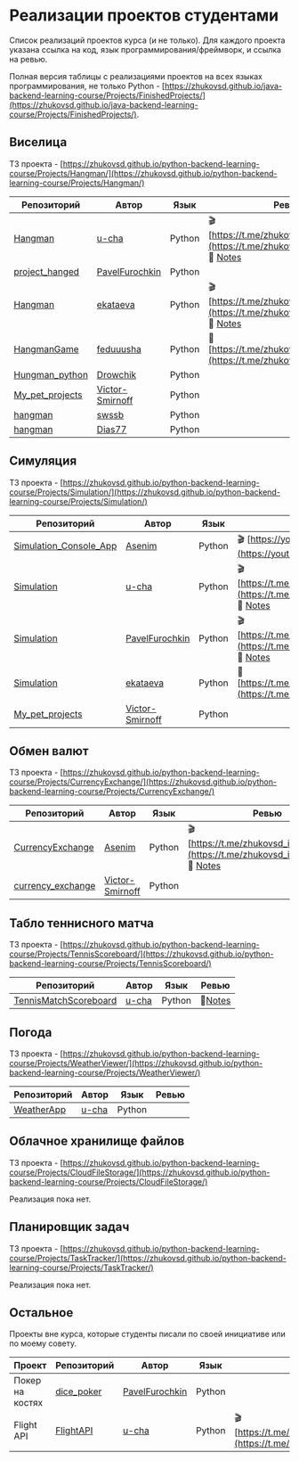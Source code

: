 # Реализации проектов студентами

Список реализаций проектов курса (и не только). Для каждого проекта указана ссылка на код, язык программирования/фреймворк, и ссылка на ревью.

Полная версия таблицы с реализациями проектов на всех языках программирования, не только Python - [https://zhukovsd.github.io/java-backend-learning-course/Projects/FinishedProjects/](https://zhukovsd.github.io/java-backend-learning-course/Projects/FinishedProjects/).

## Виселица

ТЗ проекта - [https://zhukovsd.github.io/python-backend-learning-course/Projects/Hangman/](https://zhukovsd.github.io/python-backend-learning-course/Projects/Hangman/)

| Репозиторий                                                        | Автор                                               | Язык   | Ревью                                                                                                                                                      | 
|--------------------------------------------------------------------|-----------------------------------------------------|--------|------------------------------------------------------------------------------------------------------------------------------------------------------------|
| [Hangman](https://github.com/u-cha/Hangman)                        | [u-cha](https://github.com/u-cha)                   | Python | 🎬 [https://t.me/zhukovsd_it_chat/691](https://t.me/zhukovsd_it_chat/691), 📝 [Notes](https://gist.github.com/zhukovsd/cfa5ae5f20b85f77316ef487460c7275)   |
| [project_hanged](https://github.com/PavelFurochkin/project_hanged) | [PavelFurochkin](https://github.com/PavelFurochkin) | Python |                                                                                                                                                            |
| [Hangman](https://github.com/ekataeva/Hangman)                     | [ekataeva](https://github.com/ekataeva)             | Python | 🎬 [https://t.me/zhukovsd_it_chat/5908](https://t.me/zhukovsd_it_chat/5908), 📝 [Notes](https://gist.github.com/zhukovsd/a8cfe55a79518b595633dc65cc7adfa7) |
| [HangmanGame](https://github.com/feduuusha/HangmanGame)            | [feduuusha](https://github.com/feduuusha)           | Python | 📝 [https://t.me/zhukovsd_it_chat/9408](https://t.me/zhukovsd_it_chat/9408)                                                                                |
| [Hungman_python](https://github.com/Drowchik/Hungman_python)       | [Drowchik](https://github.com/Drowchik)             | Python |                                                                                                                                                            |
| [My_pet_projects](https://github.com/Victor-Smirnoff/My_pet_projects/tree/main/1.%20Hangman) | [Victor-Smirnoff](https://github.com/Victor-Smirnoff) | Python |  |
| [hangman](https://github.com/swssb/hangman) | [swssb](https://github.com/swssb) | Python |  |
| [hangman](https://github.com/Dias77/hangman) | [Dias77](https://github.com/Dias77) | Python |  |

## Симуляция

ТЗ проекта - [https://zhukovsd.github.io/python-backend-learning-course/Projects/Simulation/](https://zhukovsd.github.io/python-backend-learning-course/Projects/Simulation/)

| Репозиторий                                                                | Автор                                               | Язык   | Ревью                                                                                                                                                      |
|----------------------------------------------------------------------------|-----------------------------------------------------|--------|------------------------------------------------------------------------------------------------------------------------------------------------------------|
| [Simulation_Console_App](https://github.com/Asenim/Simulation_Console_App) | [Asenim](https://github.com/Asenim)                 | Python | 🎬 [https://youtu.be/Ctyha5ec0LE](https://youtu.be/Ctyha5ec0LE)                                                                                            |
| [Simulation](https://github.com/u-cha/Simulation)                          | [u-cha](https://github.com/u-cha/)                  | Python | 🎬 [https://t.me/zhukovsd_it_chat/2444](https://t.me/zhukovsd_it_chat/2444), 📝 [Notes](https://gist.github.com/zhukovsd/6a98fcc2b7192c08b6e91efd73129dd3) |
| [Simulation](https://github.com/PavelFurochkin/Simulation)                 | [PavelFurochkin](https://github.com/PavelFurochkin) | Python | 🎬 [https://t.me/zhukovsd_it_chat/4010](https://t.me/zhukovsd_it_chat/4010), 📝 [Notes](https://gist.github.com/zhukovsd/8762a8404c2d3a4e91a0fe1905802840) |
| [Simulation](https://github.com/ekataeva/Simulation)                       | [ekataeva](https://github.com/ekataeva)             | Python | 📝 [https://t.me/zhukovsd_it_chat/14115](https://t.me/zhukovsd_it_chat/14115)                                                                              |
| [My_pet_projects](https://github.com/Victor-Smirnoff/My_pet_projects/tree/main/2.%20Simulation) | [Victor-Smirnoff](https://github.com/Victor-Smirnoff) | Python |  |

## Обмен валют

ТЗ проекта - [https://zhukovsd.github.io/python-backend-learning-course/Projects/CurrencyExchange/](https://zhukovsd.github.io/python-backend-learning-course/Projects/CurrencyExchange/)

| Репозиторий                                                    | Автор                               | Язык   | Ревью                                                                                                                                                      |
|----------------------------------------------------------------|-------------------------------------|--------|------------------------------------------------------------------------------------------------------------------------------------------------------------|
| [CurrencyExchange](https://github.com/Asenim/CurrencyExchange) | [Asenim](https://github.com/Asenim) | Python | 🎬 [https://t.me/zhukovsd_it_chat/3027](https://t.me/zhukovsd_it_chat/3027), 📝 [Notes](https://gist.github.com/zhukovsd/fccfdb588e3bea48db17f39a0b851d32) |
| [currency_exchange](https://github.com/Victor-Smirnoff/currency_exchange) | [Victor-Smirnoff](https://github.com/Victor-Smirnoff) | Python |  |

## Табло теннисного матча

ТЗ проекта - [https://zhukovsd.github.io/python-backend-learning-course/Projects/TennisScoreboard/](https://zhukovsd.github.io/python-backend-learning-course/Projects/TennisScoreboard/)

| Репозиторий                                                             | Автор                             | Язык   | Ревью |
|-------------------------------------------------------------------------|-----------------------------------|--------|-------|
| [TennisMatchScoreboard](https://github.com/u-cha/TennisMatchScoreboard) | [u-cha](https://github.com/u-cha) | Python |   📝[Notes](https://gist.github.com/zhukovsd/8c6a07afd054725ae73a57b48f182e87)    |

## Погода

ТЗ проекта - [https://zhukovsd.github.io/python-backend-learning-course/Projects/WeatherViewer/](https://zhukovsd.github.io/python-backend-learning-course/Projects/WeatherViewer/)

| Репозиторий                                                                | Автор                                               | Язык   | Ревью                                                                                                                                                      |
|----------------------------------------------------------------------------|-----------------------------------------------------|--------|------------------------------------------------------------------------------------------------------------------------------------------------------------|
| [WeatherApp](https://github.com/u-cha/WeatherApp/) | [u-cha](https://github.com/u-cha) | Python |  |

## Облачное хранилище файлов

ТЗ проекта - [https://zhukovsd.github.io/python-backend-learning-course/Projects/CloudFileStorage/](https://zhukovsd.github.io/python-backend-learning-course/Projects/CloudFileStorage/)

Реализация пока нет.

## Планировщик задач

ТЗ проекта - [https://zhukovsd.github.io/python-backend-learning-course/Projects/TaskTracker/](https://zhukovsd.github.io/python-backend-learning-course/Projects/TaskTracker/)

Реализация пока нет.

## Остальное

Проекты вне курса, которые студенты писали по своей инициативе или по моему совету.

| Проект          | Репозиторий                                                | Автор                                               | Язык   | Ревью                                                                       |
|-----------------|------------------------------------------------------------|-----------------------------------------------------|--------|-----------------------------------------------------------------------------|
| Покер на костях | [dice_poker](https://github.com/PavelFurochkin/dice_poker) | [PavelFurochkin](https://github.com/PavelFurochkin) | Python |                                                                             |
| Flight API      | [FlightAPI](https://github.com/u-cha/FlightAPI)            | [u-cha](https://github.com/u-cha)                   | Python | 🎬 [https://t.me/zhukovsd_it_chat/7974](https://t.me/zhukovsd_it_chat/7974) |
